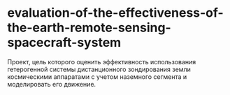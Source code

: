 # evaluation-of-the-effectiveness-of-the-earth-remote-sensing-spacecraft-system
Проект, цель которого оценить эффективность использования гетерогенной системы дистанционного зондирования земли космическими аппаратами с учетом наземного сегмента и моделировать его движение.
